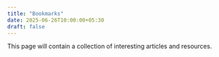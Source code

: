 ```yaml
---
title: "Bookmarks"
date: 2025-06-26T10:00:00+05:30
draft: false
---
```


This page will contain a collection of interesting articles and resources.
